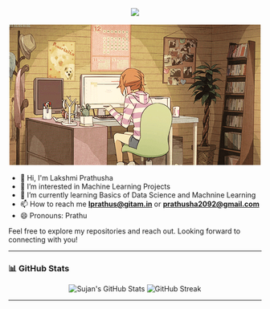 

<p align="center">
  <img src="https://readme-typing-svg.demolab.com/?lines=Hi!+I+am+Lakshmi+Prathusha&font=Fira%20Code&center=true&width=380&height=50&duration=4000&pause=1000">
</p>

<p align="center">
  <img src="212747903-e9bdf048-2dc8-41f9-b973-0e72ff07bfba.gif" alt="MasterHead" />
</p>


- 👋 Hi, I'm Lakshmi Prathusha
- 👀 I’m interested in Machine Learning Projects
- 🌱 I’m currently learning Basics of Data Science and Machnine Learning
- 📫 How to reach me **lprathus@gitam.in** or **prathusha2092@gmail.com**
- 😄 Pronouns: Prathu

Feel free to explore my repositories and reach out. Looking forward to connecting with you!

---

### 📊 GitHub Stats

<p align="center">
  <img src="https://github-readme-stats.vercel.app/api?username=prathusha3&show_icons=true&theme=radical" alt="Sujan's GitHub Stats" />
  <img src="https://github-readme-streak-stats.herokuapp.com/?user=prathusha3&theme=radical" alt="GitHub Streak" />
</p>

---

